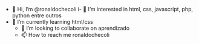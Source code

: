 - 👋 Hi, I’m @ronaldochecoli
i- 👀 I’m interested in  html, css, javascript, php, python entre outros
- 🌱 I’m currently learning  html/css
  - 💞️ I’m looking to collaborate on aprendizado
  - 📫 How to reach me  ronaldochecoli

<!---
ronaldochecoli/ronaldochecoli is a ✨ special ✨ repository because its `README.md` (this file) appears on your GitHub profile.
You can click the Preview link to take a look at your changes.
--->
